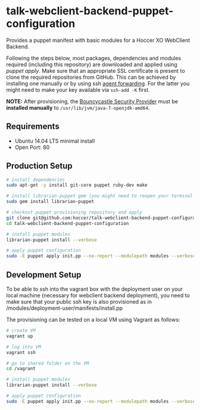 talk-webclient-backend-puppet-configuration
===========================

Provides a puppet manifest with basic modules for a Hoccer XO WebClient Backend.

Following the steps below, most packages, dependencies and modules required (including this repository) are downloaded and applied using _puppet apply_. Make sure that an appropriate SSL certificate is present to clone the required repositories from GitHub. This can be achieved by installing one manually or by using ssh [agent forwarding](https://help.github.com/articles/using-ssh-agent-forwarding). For the latter you might need to make your key available via `ssh-add -K` first.

**NOTE:** After provisioning, the [Bouncycastle Security Provider](https://github.com/hoccer/hoccer-talk-spike/wiki/TalkTool#install-bouncycastle-as-security-provider-in-the-jre) must be **installed manually** to `/usr/lib/jvm/java-7-openjdk-amd64`.

## Requirements

* Ubuntu 14.04 LTS minimal install
* Open Port: 80

## Production Setup

```bash
# install dependencies
sudo apt-get -y install git-core puppet ruby-dev make

# install librarian-puppet gem (you might need to reopen your terminal afterwards)
sudo gem install librarian-puppet

# checkout puppet provisioning repository and apply
git clone git@github.com:hoccer/talk-webclient-backend-puppet-configuration.git
cd talk-webclient-backend-puppet-configuration

# install puppet modules
librarian-puppet install --verbose

# apply puppet configuration
sudo -E puppet apply init.pp --no-report --modulepath modules --verbose
```
## Development Setup

To be able to ssh into the vagrant box with the deployment user on your local machine (necessary for webclient backend deployment), you need to make sure that your public ssh key is also provisioned as in /modules/deployment-user/manifests/install.pp

The provisioning can be tested on a local VM using Vagrant as follows:

```bash
# create VM
vagrant up

# log into VM
vagrant ssh

# go to shared folder on the VM
cd /vagrant

# install puppet modules
librarian-puppet install --verbose

# apply puppet configuration
sudo -E puppet apply init.pp --no-report --modulepath modules --verbose
```
